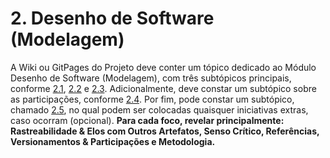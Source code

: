 # 2. Desenho de Software (Modelagem)

A Wiki ou GitPages do Projeto deve conter um tópico dedicado ao Módulo Desenho de Software (Modelagem), com três subtópicos principais, conforme [2.1](2.1.ModelagemEstatica.md), [2.2](2.2.ModelagemDinamica.md) e [2.3](2.3.ModelagemOrganizacionalCasosDeUso.md). Adicionalmente, deve constar um subtópico sobre as participações, conforme [2.4](2.4.ParticipacoesModelagem.md). Por fim, pode constar um subtópico, chamado [2.5](2.5.IniciativasExtras.md), no qual podem ser colocadas quaisquer iniciativas extras, caso ocorram (opcional). **Para cada foco, revelar principalmente: Rastreabilidade & Elos com Outros Artefatos, Senso Crítico, Referências, Versionamentos & Participações e Metodologia.**
